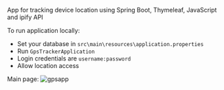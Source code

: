 App for tracking device location using Spring Boot, Thymeleaf, JavaScript and ipify API

To run application locally:

- Set your database in `src\main\resources\application.properties`
- Run `GpsTrackerApplication`
- Login credentials are `username:password`
- Allow location access

Main page:
![gpsapp](https://user-images.githubusercontent.com/49656590/168803503-a7ba6592-2982-478a-b88f-a753d7bf2deb.png)
